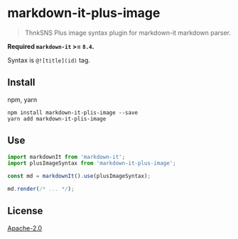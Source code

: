 # markdown-it-plus-image

> ThnkSNS Plus image syntax plugin for markdown-it markdown parser.

**Required `markdown-it` >= `8.4`.**

Syntax is `@![title](id)` tag.

## Install

npm, yarn

```shell
npm install markdown-it-plis-image --save
yarn add markdown-it-plis-image
```

## Use

```js
import markdownIt from 'markdown-it';
import plusImageSyntax from 'markdown-it-plus-image';

const md = markdownIt().use(plusImageSyntax);

md.render(/* ... */);

```


## License

[Apache-2.0](LICENSE)